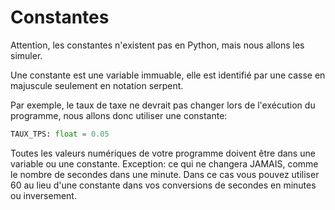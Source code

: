 # Constantes

Attention, les constantes n'existent pas en Python, mais nous allons les simuler.

Une constante est une variable immuable, elle est identifié par une casse en majuscule seulement en notation serpent.

Par exemple, le taux de taxe ne devrait pas changer lors de l'exécution du programme, nous allons donc utiliser une constante:

```py
TAUX_TPS: float = 0.05
```

Toutes les valeurs numériques de votre programme doivent être dans une variable ou une constante. Exception: ce qui ne changera JAMAIS, comme le nombre de secondes dans une minute. Dans ce cas vous pouvez utiliser 60 au lieu d'une constante dans vos conversions de secondes en minutes ou inversement.